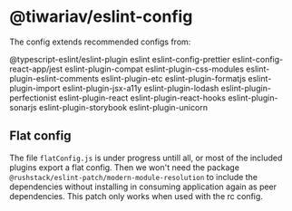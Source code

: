 # @tiwariav/eslint-config

The config extends recommended configs from:

@typescript-eslint/eslint-plugin
eslint
eslint-config-prettier
eslint-config-react-app/jest
eslint-plugin-compat
eslint-plugin-css-modules
eslint-plugin-eslint-comments
eslint-plugin-etc
eslint-plugin-formatjs
eslint-plugin-import
eslint-plugin-jsx-a11y
eslint-plugin-lodash
eslint-plugin-perfectionist
eslint-plugin-react
eslint-plugin-react-hooks
eslint-plugin-sonarjs
eslint-plugin-storybook
eslint-plugin-unicorn

## Flat config

The file `flatConfig.js` is under progress untill all, or most of the included
plugins export a flat config. Then we won't need the package `@rushstack/eslint-patch/modern-module-resolution` to include the dependencies without
installing in consuming application again as peer dependencies. This patch only works when used with the rc config.
